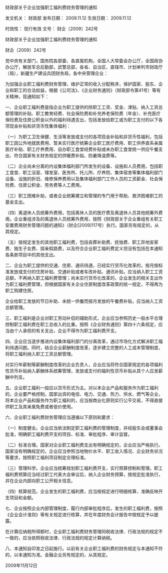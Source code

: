 
	
		
	
财政部关于企业加强职工福利费财务管理的通知
	
	
发文机关：	财政部
发布日期：	2009.11.12
生效日期：	2009.11.12
	
时效性：	现行有效
文号：	财企〔2009〕242号
	
	

	
	

	
	

财政部关于企业加强职工福利费财务管理的通知

财企〔2009〕242号

党中央有关部门，国务院各部委、各直属机构，全国人大常委会办公厅，全国政协办公厅，解放军总后勤部，武警总部，各省、自治区、直辖市、计划单列市财政厅（局），新疆生产建设兵团财务局，各中央管理企业：

为加强企业职工福利费财务管理，维护正常的收入分配秩序，保护国家、股东、企业和职工的合法权益，根据《公司法》、《企业财务通则》（财政部令第41号）等有关精神，现通知如下：

一、企业职工福利费是指企业为职工提供的除职工工资、奖金、津贴、纳入工资总额管理的补贴、职工教育经费、社会保险费和补充养老保险费（年金）、补充医疗保险费及住房公积金以外的福利待遇支出，包括发放给职工或为职工支付的以下各项现金补贴和非货币性集体福利：

（一）为职工卫生保健、生活等发放或支付的各项现金补贴和非货币性福利，包括职工因公外地就医费用、暂未实行医疗统筹企业职工医疗费用、职工供养直系亲属医疗补贴、职工疗养费用、自办职工食堂经费补贴或未办职工食堂统一供应午餐支出、符合国家有关财务规定的供暖费补贴、防暑降温费等。

（二）企业尚未分离的内设集体福利部门所发生的设备、设施和人员费用，包括职工食堂、职工浴室、理发室、医务所、托儿所、疗养院、集体宿舍等集体福利部门设备、设施的折旧、维修保养费用以及集体福利部门工作人员的工资薪金、社会保险费、住房公积金、劳务费等人工费用。

（三）职工困难补助，或者企业统筹建立和管理的专门用于帮助、救济困难职工的基金支出。

（四）离退休人员统筹外费用，包括离休人员的医疗费及离退休人员其他统筹外费用。企业重组涉及的离退休人员统筹外费用，按照《财政部关于企业重组有关职工安置费用财务管理问题的通知》（财企[2009]117号）执行。国家另有规定的，从其规定。

（五）按规定发生的其他职工福利费，包括丧葬补助费、抚恤费、职工异地安家费、独生子女费、探亲假路费，以及符合企业职工福利费定义但没有包括在本通知各条款项目中的其他支出。

二、企业为职工提供的交通、住房、通讯待遇，已经实行货币化改革的，按月按标准发放或支付的住房补贴、交通补贴或者车改补贴、通讯补贴，应当纳入职工工资总额，不再纳入职工福利费管理；尚未实行货币化改革的，企业发生的相关支出作为职工福利费管理，但根据国家有关企业住房制度改革政策的统一规定，不得再为职工购建住房。

企业给职工发放的节日补助、未统一供餐而按月发放的午餐费补贴，应当纳入工资总额管理。

三、职工福利是企业对职工劳动补偿的辅助形式，企业应当参照历史一般水平合理控制职工福利费在职工总收入的比重。按照《企业财务通则》第四十六条规定，应当由个人承担的有关支出，企业不得作为职工福利费开支。

四、企业应当逐步推进内设集体福利部门的分离改革，通过市场化方式解决职工福利待遇问题。同时，结合企业薪酬制度改革，逐步建立完整的人工成本管理制度，将职工福利纳入职工工资总额管理。

对实行年薪制等薪酬制度改革的企业负责人，企业应当将符合国家规定的各项福利性货币补贴纳入薪酬体系统筹管理，发放或支付的福利性货币补贴从其个人应发薪酬中列支。

五、企业职工福利一般应以货币形式为主。对以本企业产品和服务作为职工福利的，企业要严格控制。国家出资的电信、电力、交通、热力、供水、燃气等企业，将本企业产品和服务作为职工福利的，应当按商业化原则实行公平交易，不得直接供职工及其亲属免费或者低价使用。

六、企业职工福利费财务管理应当遵循以下原则和要求：

（一）制度健全。企业应当依法制定职工福利费的管理制度，并经股东会或董事会批准，明确职工福利费开支的项目、标准、审批程序、审计监督。

（二）标准合理。国家对企业职工福利费支出有明确规定的，企业应当严格执行。国家没有明确规定的，企业应当参照当地物价水平、职工收入情况、企业财务状况等要求，按照职工福利项目制定合理标准。

（三）管理科学。企业应当统筹规划职工福利费开支，实行预算控制和管理。职工福利费预算应当经过职工代表大会审议后，纳入企业财务预算，按规定批准执行，并在企业内部向职工公开相关信息。

（四）核算规范。企业发生的职工福利费，应当按规定进行明细核算，准确反映开支项目和金额。

七、企业按照企业内部管理制度，履行内部审批程序后，发生的职工福利费，按照《企业会计准则》等有关规定进行核算，并在年度财务会计报告中按规定予以披露。

在计算应纳税所得额时，企业职工福利费财务管理同税收法律、行政法规的规定不一致的，应当依照税收法律、行政法规的规定计算纳税。

八、本通知自印发之日起施行。以前有关企业职工福利费的财务规定与本通知不符的，以本通知为准。金融企业另有规定的，从其规定。

2009年11月12日
